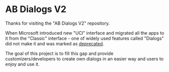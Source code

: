 # AB Dialogs V2
Thanks for visiting the "AB Dialogs V2" repository.

When Microsoft introduced new "UCI" interface and migrated all the apps to it from the "Classic" interface - one of widely used features called "Dialogs" did not make it and was marked as [deprecated](https://learn.microsoft.com/en-us/power-platform/important-changes-coming#process-dialogs-are-deprecated).

The goal of this project is to fill this gap and provide customizers/developers to create own dialogs in an easier way and users to enjoy and use it.
